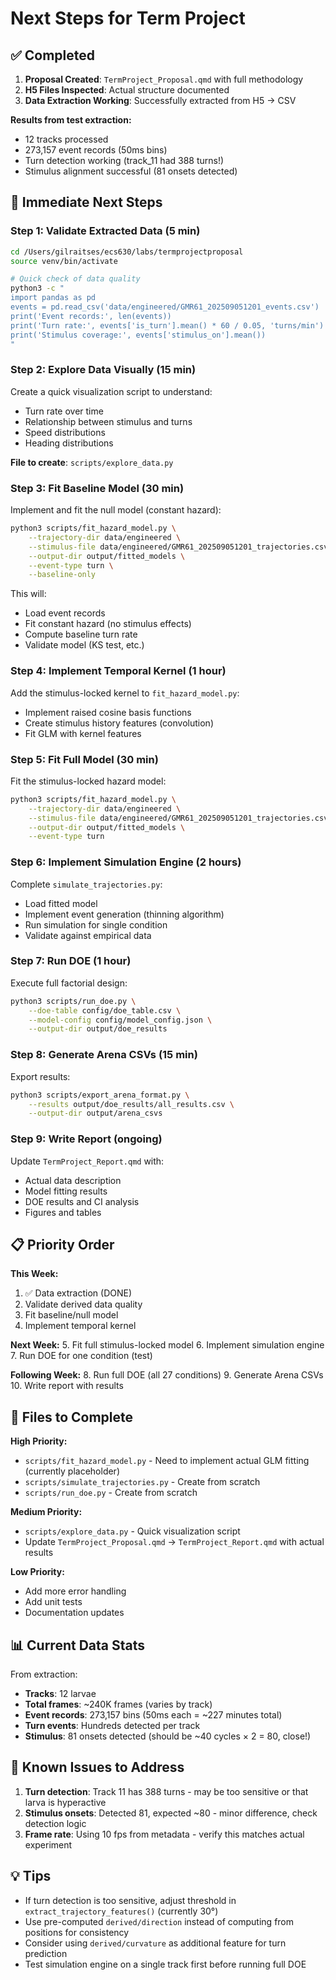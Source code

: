# Next Steps for Term Project

## ✅ Completed

1. **Proposal Created**: `TermProject_Proposal.qmd` with full methodology
2. **H5 Files Inspected**: Actual structure documented
3. **Data Extraction Working**: Successfully extracted from H5 → CSV

**Results from test extraction:**
- 12 tracks processed
- 273,157 event records (50ms bins)
- Turn detection working (track_11 had 388 turns!)
- Stimulus alignment successful (81 onsets detected)

## 🎯 Immediate Next Steps

### Step 1: Validate Extracted Data (5 min)
```bash
cd /Users/gilraitses/ecs630/labs/termprojectproposal
source venv/bin/activate

# Quick check of data quality
python3 -c "
import pandas as pd
events = pd.read_csv('data/engineered/GMR61_202509051201_events.csv')
print('Event records:', len(events))
print('Turn rate:', events['is_turn'].mean() * 60 / 0.05, 'turns/min')
print('Stimulus coverage:', events['stimulus_on'].mean())
"
```

### Step 2: Explore Data Visually (15 min)
Create a quick visualization script to understand:
- Turn rate over time
- Relationship between stimulus and turns
- Speed distributions
- Heading distributions

**File to create**: `scripts/explore_data.py`

### Step 3: Fit Baseline Model (30 min)
Implement and fit the null model (constant hazard):
```bash
python3 scripts/fit_hazard_model.py \
    --trajectory-dir data/engineered \
    --stimulus-file data/engineered/GMR61_202509051201_trajectories.csv \
    --output-dir output/fitted_models \
    --event-type turn \
    --baseline-only
```

This will:
- Load event records
- Fit constant hazard (no stimulus effects)
- Compute baseline turn rate
- Validate model (KS test, etc.)

### Step 4: Implement Temporal Kernel (1 hour)
Add the stimulus-locked kernel to `fit_hazard_model.py`:
- Implement raised cosine basis functions
- Create stimulus history features (convolution)
- Fit GLM with kernel features

### Step 5: Fit Full Model (30 min)
Fit the stimulus-locked hazard model:
```bash
python3 scripts/fit_hazard_model.py \
    --trajectory-dir data/engineered \
    --stimulus-file data/engineered/GMR61_202509051201_trajectories.csv \
    --output-dir output/fitted_models \
    --event-type turn
```

### Step 6: Implement Simulation Engine (2 hours)
Complete `simulate_trajectories.py`:
- Load fitted model
- Implement event generation (thinning algorithm)
- Run simulation for single condition
- Validate against empirical data

### Step 7: Run DOE (1 hour)
Execute full factorial design:
```bash
python3 scripts/run_doe.py \
    --doe-table config/doe_table.csv \
    --model-config config/model_config.json \
    --output-dir output/doe_results
```

### Step 8: Generate Arena CSVs (15 min)
Export results:
```bash
python3 scripts/export_arena_format.py \
    --results output/doe_results/all_results.csv \
    --output-dir output/arena_csvs
```

### Step 9: Write Report (ongoing)
Update `TermProject_Report.qmd` with:
- Actual data description
- Model fitting results
- DOE results and CI analysis
- Figures and tables

## 📋 Priority Order

**This Week:**
1. ✅ Data extraction (DONE)
2. Validate derived data quality
3. Fit baseline/null model
4. Implement temporal kernel

**Next Week:**
5. Fit full stimulus-locked model
6. Implement simulation engine
7. Run DOE for one condition (test)

**Following Week:**
8. Run full DOE (all 27 conditions)
9. Generate Arena CSVs
10. Write report with results

## 🔧 Files to Complete

**High Priority:**
- `scripts/fit_hazard_model.py` - Need to implement actual GLM fitting (currently placeholder)
- `scripts/simulate_trajectories.py` - Create from scratch
- `scripts/run_doe.py` - Create from scratch

**Medium Priority:**
- `scripts/explore_data.py` - Quick visualization script
- Update `TermProject_Proposal.qmd` → `TermProject_Report.qmd` with actual results

**Low Priority:**
- Add more error handling
- Add unit tests
- Documentation updates

## 📊 Current Data Stats

From extraction:
- **Tracks**: 12 larvae
- **Total frames**: ~240K frames (varies by track)
- **Event records**: 273,157 bins (50ms each = ~227 minutes total)
- **Turn events**: Hundreds detected per track
- **Stimulus**: 81 onsets detected (should be ~40 cycles × 2 = 80, close!)

## 🐛 Known Issues to Address

1. **Turn detection**: Track 11 has 388 turns - may be too sensitive or that larva is hyperactive
2. **Stimulus onsets**: Detected 81, expected ~80 - minor difference, check detection logic
3. **Frame rate**: Using 10 fps from metadata - verify this matches actual experiment

## 💡 Tips

- If turn detection is too sensitive, adjust threshold in `extract_trajectory_features()` (currently 30°)
- Use pre-computed `derived/direction` instead of computing from positions for consistency
- Consider using `derived/curvature` as additional feature for turn prediction
- Test simulation engine on a single track first before running full DOE

